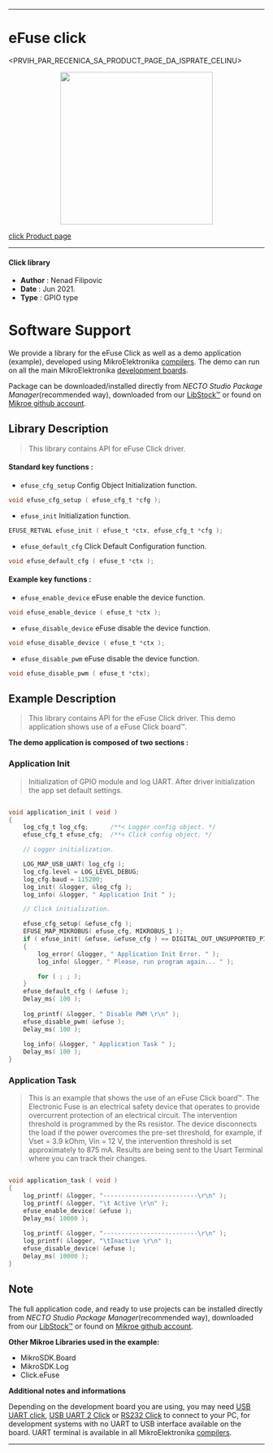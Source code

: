 
---
# eFuse click

<PRVIH_PAR_RECENICA_SA_PRODUCT_PAGE_DA_ISPRATE_CELINU>

<p align="center">
  <img src="CLICK_IMAGE_LINK" height=300px>
</p>

[click Product page](<CLICK_PRODUCT_PAGE_LINK>)

---


#### Click library

- **Author**        : Nenad Filipovic
- **Date**          : Jun 2021.
- **Type**          : GPIO type


# Software Support

We provide a library for the eFuse Click
as well as a demo application (example), developed using MikroElektronika
[compilers](https://www.mikroe.com/necto-studio).
The demo can run on all the main MikroElektronika [development boards](https://www.mikroe.com/development-boards).

Package can be downloaded/installed directly from *NECTO Studio Package Manager*(recommended way), downloaded from our [LibStock&trade;](https://libstock.mikroe.com) or found on [Mikroe github account](https://github.com/MikroElektronika/mikrosdk_click_v2/tree/master/clicks).

## Library Description

> This library contains API for eFuse Click driver.

#### Standard key functions :

- `efuse_cfg_setup` Config Object Initialization function.
```c
void efuse_cfg_setup ( efuse_cfg_t *cfg );
```

- `efuse_init` Initialization function.
```c
EFUSE_RETVAL efuse_init ( efuse_t *ctx, efuse_cfg_t *cfg );
```

- `efuse_default_cfg` Click Default Configuration function.
```c
void efuse_default_cfg ( efuse_t *ctx );
```

#### Example key functions :

- `efuse_enable_device` eFuse enable the device function.
```c
void efuse_enable_device ( efuse_t *ctx );
```

- `efuse_disable_device` eFuse disable the device function.
```c
void efuse_disable_device ( efuse_t *ctx );
```

- `efuse_disable_pwm` eFuse disable the device function.
```c
void efuse_disable_pwm ( efuse_t *ctx);
```

## Example Description

> This library contains API for the eFuse Click driver.
> This demo application shows use of a eFuse Click board™.

**The demo application is composed of two sections :**

### Application Init

> Initialization of GPIO module and log UART.
> After driver initialization the app set default settings.

```c

void application_init ( void ) 
{
    log_cfg_t log_cfg;      /**< Logger config object. */
    efuse_cfg_t efuse_cfg;  /**< Click config object. */

    // Logger initialization.

    LOG_MAP_USB_UART( log_cfg );
    log_cfg.level = LOG_LEVEL_DEBUG;
    log_cfg.baud = 115200;
    log_init( &logger, &log_cfg );
    log_info( &logger, " Application Init " );

    // Click initialization.

    efuse_cfg_setup( &efuse_cfg );
    EFUSE_MAP_MIKROBUS( efuse_cfg, MIKROBUS_1 );
    if ( efuse_init( &efuse, &efuse_cfg ) == DIGITAL_OUT_UNSUPPORTED_PIN ) 
    {
        log_error( &logger, " Application Init Error. " );
        log_info( &logger, " Please, run program again... " );

        for ( ; ; );
    }
    efuse_default_cfg ( &efuse );
    Delay_ms( 100 );
    
    log_printf( &logger, " Disable PWM \r\n" );
    efuse_disable_pwm( &efuse );
    Delay_ms( 100 );
    
    log_info( &logger, " Application Task " );
    Delay_ms( 100 );
}

```

### Application Task

> This is an example that shows the use of an eFuse Click board™.
> The Electronic Fuse is an electrical safety device that operates to 
> provide overcurrent protection of an electrical circuit.
> The intervention threshold is programmed by the Rs resistor.
> The device disconnects the load if the power overcomes the pre-set threshold, 
> for example, if Vset = 3.9 kOhm, Vin = 12 V, 
> the intervention threshold is set approximately to 875 mA.
> Results are being sent to the Usart Terminal where you can track their changes.

```c

void application_task ( void ) 
{
    log_printf( &logger, "--------------------------\r\n" );
    log_printf( &logger, "\t Active \r\n" );
    efuse_enable_device( &efuse );
    Delay_ms( 10000 );
    
    log_printf( &logger, "--------------------------\r\n" );
    log_printf( &logger, "\tInactive \r\n" );
    efuse_disable_device( &efuse );
    Delay_ms( 10000 );
}

```

## Note

The full application code, and ready to use projects can be installed directly from *NECTO Studio Package Manager*(recommended way), downloaded from our [LibStock&trade;](https://libstock.mikroe.com) or found on [Mikroe github account](https://github.com/MikroElektronika/mikrosdk_click_v2/tree/master/clicks).

**Other Mikroe Libraries used in the example:**

- MikroSDK.Board
- MikroSDK.Log
- Click.eFuse

**Additional notes and informations**

Depending on the development board you are using, you may need
[USB UART click](https://www.mikroe.com/usb-uart-click),
[USB UART 2 Click](https://www.mikroe.com/usb-uart-2-click) or
[RS232 Click](https://www.mikroe.com/rs232-click) to connect to your PC, for
development systems with no UART to USB interface available on the board. UART
terminal is available in all MikroElektronika
[compilers](https://shop.mikroe.com/compilers).

---
